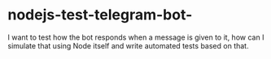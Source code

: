 # nodejs-test-telegram-bot-
I want to test how the bot responds when a message is given to it, how can I simulate that using Node itself and write automated tests based on that.
